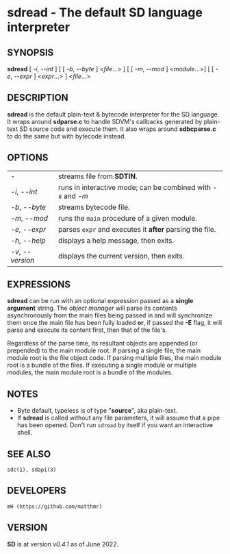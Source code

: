 # sdread - The default SD language interpreter

## SYNOPSIS
**sdread** [ *-i*, *--int* ]
       [ [ *-b*, *--byte* ] <*file*...> ]
       [ [ *-m*, *--mod* ] <*module*...>]
       [ [ *-e*, *--expr* ] <*expr*...> ]
       <*file*...>

## DESCRIPTION
**sdread** is the default plain-text & bytecode interpreter for the SD language.
It wraps around **sdparse.c** to handle SDVM's callbacks generated by plain-text
SD source code and execute them. It also wraps around **sdbcparse.c** to do the
same but with bytecode instead.

## OPTIONS
|                       |                                                             |
|-----------------------|-------------------------------------------------------------|
| *-*                   | streams file from **SDTIN**.                     |
| *-i*, *--int*         | runs in interactive mode; can be combined with *-s* and *-m*|
| *-b*, *--byte*        | streams bytecode file.                                      |
| *-m*, *--mod*         | runs the `main` procedure of a given module.                |
| *-e*, *--expr*        | parses `expr` and executes it **after** parsing the file.   |
| *-h*, *--help*        | displays a help message, then exits.                        |
| *-v*, *--version*     | displays the current version, then exits.                   |

## EXPRESSIONS
**sdread** can be run with an optional expression passed as a **single argument** string. The *object manager* will parse its contents asynchronously from the
main files being passed in and will synchronize them once the main file has
been fully loaded **or**, if passed the **-E** flag, it will parse and execute its content first, then that of the file's.

Regardless of the parse time, its resultant objects are appended (or prepended)
to the main module root. If parsing a single file, the main module root is the
file object code.
If parsing multiple files, the main module root is a bundle of the files.
If executing a single module or multiple modules, the main module root is a
bundle of the modules.

## NOTES
- Byte default, typeless <file> is of type "**source**", aka plain-text.
- If **sdread** is called without any file parameters, it will assume that a
  pipe has been opened. Don't run `sdread` by itself if you want an interactive
  shell.

## SEE ALSO
	sdc(1), sdapi(3)

## DEVELOPERS
	mH (https://github.com/matthmr)

## VERSION
**SD** is at version *v0.4.1* as of June 2022.
